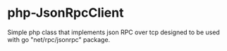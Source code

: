 php-JsonRpcClient
=================

Simple php class that implements json RPC over tcp designed to be used with go "net/rpc/jsonrpc" package.
